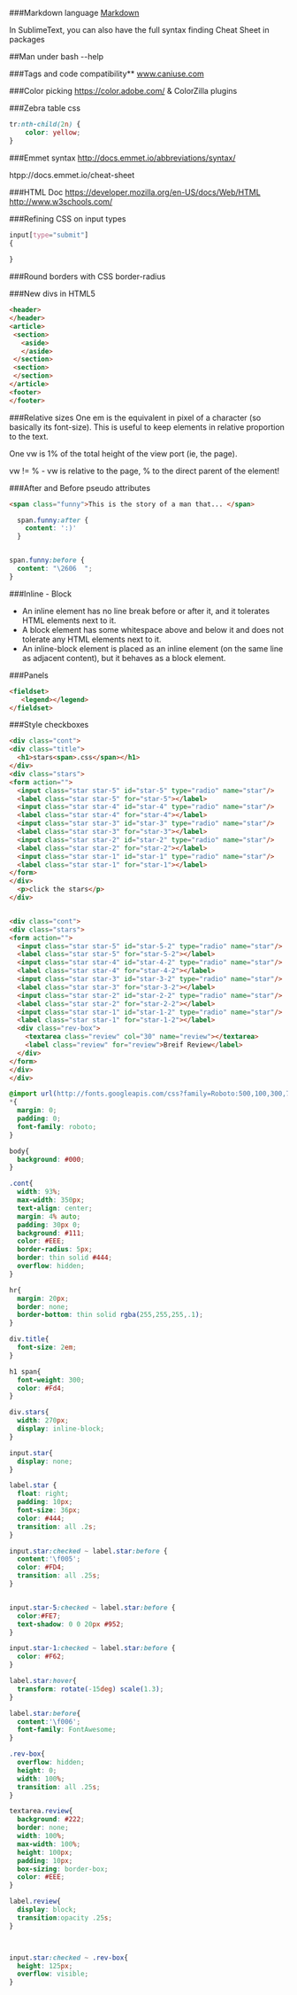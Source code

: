 ###Markdown language
[Markdown](http://daringfireball.net/projects/markdown/)

In SublimeText, you can also have the full syntax finding Cheat Sheet in packages

##Man under bash
--help

###Tags and code compatibility**
www.caniuse.com

###Color picking
https://color.adobe.com/ & ColorZilla plugins

###Zebra table css

```css
tr:nth-child(2n) {
    color: yellow;
}
```
###Emmet syntax
http://docs.emmet.io/abbreviations/syntax/

htpp://docs.emmet.io/cheat-sheet

###HTML Doc
https://developer.mozilla.org/en-US/docs/Web/HTML
http://www.w3schools.com/

###Refining CSS on input types
```css
input[type="submit"]
{
   
}
```

###Round borders with CSS
border-radius

###New divs in HTML5
```html
<header>
</header>
<article>
 <section>
   <aside>
   </aside>
 </section>
 <section>
 </section>
</article>
<footer>
</footer>
```
###Relative sizes
One em is the equivalent in pixel of a character (so basically its font-size). This is useful to keep elements in relative proportion to the text.

One vw is 1% of the total height of the view port (ie, the page).

vw != % - vw is relative to the page, % to the direct parent of the element!

###After and Before pseudo attributes
```html
<span class="funny">This is the story of a man that... </span>
```

```css
  span.funny:after {
    content: ':)'
  }


span.funny:before {
  content: "\2606  ";
}
```

###Inline - Block

- An inline element has no line break before or after it, and it tolerates HTML elements next to it.
- A block element has some whitespace above and below it and does not tolerate any HTML elements next to it.
- An inline-block element is placed as an inline element (on the same line as adjacent content), but it behaves as a block element.

###Panels
```html
<fieldset>
   <legend></legend>
</fieldset>
```


###Style checkboxes
```html
<div class="cont">
<div class="title">
  <h1>stars<span>.css</span></h1>
</div>
<div class="stars">
<form action="">
  <input class="star star-5" id="star-5" type="radio" name="star"/>
  <label class="star star-5" for="star-5"></label>
  <input class="star star-4" id="star-4" type="radio" name="star"/>
  <label class="star star-4" for="star-4"></label>
  <input class="star star-3" id="star-3" type="radio" name="star"/>
  <label class="star star-3" for="star-3"></label>
  <input class="star star-2" id="star-2" type="radio" name="star"/>
  <label class="star star-2" for="star-2"></label>
  <input class="star star-1" id="star-1" type="radio" name="star"/>
  <label class="star star-1" for="star-1"></label>
</form>
</div>
  <p>click the stars</p>
</div>


<div class="cont">
<div class="stars">
<form action="">
  <input class="star star-5" id="star-5-2" type="radio" name="star"/>
  <label class="star star-5" for="star-5-2"></label>
  <input class="star star-4" id="star-4-2" type="radio" name="star"/>
  <label class="star star-4" for="star-4-2"></label>
  <input class="star star-3" id="star-3-2" type="radio" name="star"/>
  <label class="star star-3" for="star-3-2"></label>
  <input class="star star-2" id="star-2-2" type="radio" name="star"/>
  <label class="star star-2" for="star-2-2"></label>
  <input class="star star-1" id="star-1-2" type="radio" name="star"/>
  <label class="star star-1" for="star-1-2"></label>
  <div class="rev-box">
    <textarea class="review" col="30" name="review"></textarea>
    <label class="review" for="review">Breif Review</label>
  </div>
</form>
</div>
</div>

```

```css
@import url(http://fonts.googleapis.com/css?family=Roboto:500,100,300,700,400);
*{
  margin: 0;
  padding: 0;
  font-family: roboto;
}

body{
  background: #000;
}

.cont{
  width: 93%;
  max-width: 350px;
  text-align: center;
  margin: 4% auto;
  padding: 30px 0;
  background: #111;
  color: #EEE;
  border-radius: 5px;
  border: thin solid #444;
  overflow: hidden;
}

hr{
  margin: 20px;
  border: none;
  border-bottom: thin solid rgba(255,255,255,.1);
}

div.title{
  font-size: 2em;
}

h1 span{
  font-weight: 300;
  color: #Fd4;
}

div.stars{
  width: 270px;
  display: inline-block;
}

input.star{
  display: none;
}

label.star {
  float: right;
  padding: 10px;
  font-size: 36px;
  color: #444;
  transition: all .2s;
}

input.star:checked ~ label.star:before {
  content:'\f005';
  color: #FD4;
  transition: all .25s;
}


input.star-5:checked ~ label.star:before {
  color:#FE7;
  text-shadow: 0 0 20px #952;
}

input.star-1:checked ~ label.star:before {
  color: #F62;
}

label.star:hover{
  transform: rotate(-15deg) scale(1.3);
}

label.star:before{
  content:'\f006';
  font-family: FontAwesome;
}

.rev-box{
  overflow: hidden;
  height: 0;
  width: 100%;
  transition: all .25s;
}

textarea.review{
  background: #222;
  border: none;
  width: 100%;
  max-width: 100%;
  height: 100px;
  padding: 10px;
  box-sizing: border-box;
  color: #EEE;
}

label.review{
  display: block;
  transition:opacity .25s;
}



input.star:checked ~ .rev-box{
  height: 125px;
  overflow: visible;
}

```